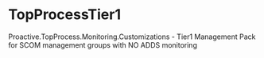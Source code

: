 # TopProcessTier1
Proactive.TopProcess.Monitoring.Customizations - Tier1 Management Pack for SCOM management groups with NO ADDS monitoring
